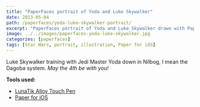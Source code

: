 ```yaml
---
title: "PaperFaces portrait of Yoda and Luke Skywalker"
date: 2013-05-04
path: /paperfaces/yoda-luke-skywalker-portrait/
excerpt: "PaperFaces portrait of Yoda and Luke Skywalker drawn with Paper for iOS on an iPad."
image: ../../images/paperfaces-yoda-luke-skywalker.jpg
categories: [paperfaces]
tags: [Star Wars, portrait, illustration, Paper for iOS]
---
```


Luke Skywalker training with Jedi Master Yoda down in Nilbog, I mean the Dagoba system. *May the 4th be with you!*

**Tools used:**

- [LunaTik Alloy Touch Pen](https://www.amazon.com/gp/product/B00821TR7G/ref=as_li_ss_tl?ie=UTF8&tag=mademist-20&linkCode=as2&camp=1789&creative=390957&creativeASIN=B00821TR7G)
- [Paper for iOS](https://paper.bywetransfer.com/)
